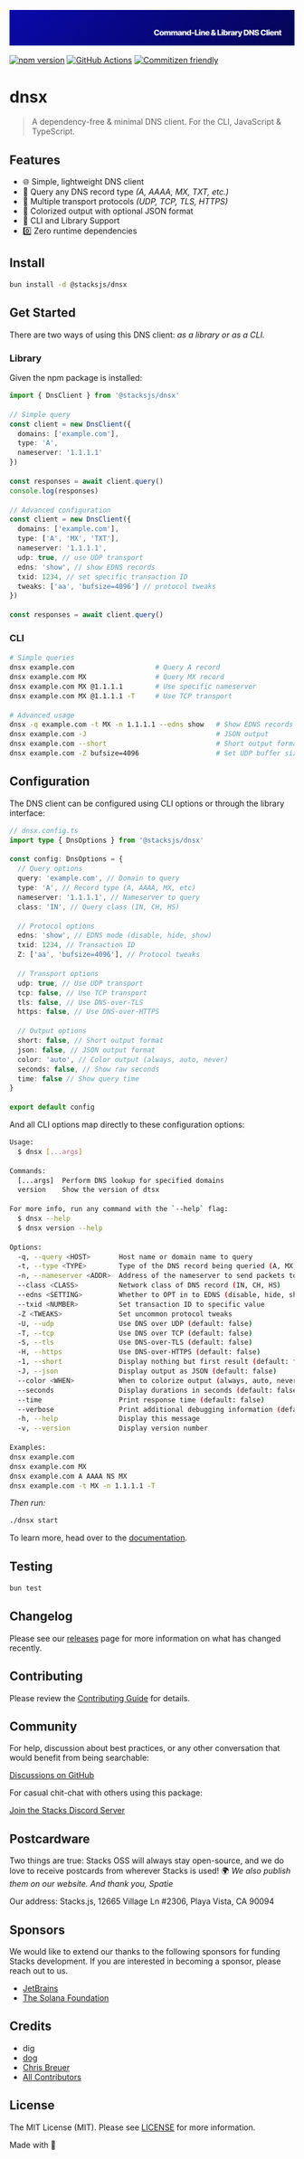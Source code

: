 <p align="center"><img src="https://github.com/stacksjs/dnsx/blob/main/.github/art/cover.jpg?raw=true" alt="Social Card of this repo"></p>

[![npm version][npm-version-src]][npm-version-href]
[![GitHub Actions][github-actions-src]][github-actions-href]
[![Commitizen friendly](https://img.shields.io/badge/commitizen-friendly-brightgreen.svg)](http://commitizen.github.io/cz-cli/)
<!-- [![npm downloads][npm-downloads-src]][npm-downloads-href] -->
<!-- [![Codecov][codecov-src]][codecov-href] -->

# dnsx

> A dependency-free & minimal DNS client. For the CLI, JavaScript & TypeScript.

## Features

- 🌐 Simple, lightweight DNS client
- 🔎 Query any DNS record type _(A, AAAA, MX, TXT, etc.)_
- 🔀 Multiple transport protocols _(UDP, TCP, TLS, HTTPS)_
- 🎨 Colorized output with optional JSON format
- 🤖 CLI and Library Support
- 0️⃣ Zero runtime dependencies

## Install

```bash
bun install -d @stacksjs/dnsx
```

## Get Started

There are two ways of using this DNS client: _as a library or as a CLI._

### Library

Given the npm package is installed:

```ts
import { DnsClient } from '@stacksjs/dnsx'

// Simple query
const client = new DnsClient({
  domains: ['example.com'],
  type: 'A',
  nameserver: '1.1.1.1'
})

const responses = await client.query()
console.log(responses)

// Advanced configuration
const client = new DnsClient({
  domains: ['example.com'],
  type: ['A', 'MX', 'TXT'],
  nameserver: '1.1.1.1',
  udp: true, // use UDP transport
  edns: 'show', // show EDNS records
  txid: 1234, // set specific transaction ID
  tweaks: ['aa', 'bufsize=4096'] // protocol tweaks
})

const responses = await client.query()
```

### CLI

```bash
# Simple queries
dnsx example.com                    # Query A record
dnsx example.com MX                 # Query MX record
dnsx example.com MX @1.1.1.1        # Use specific nameserver
dnsx example.com MX @1.1.1.1 -T     # Use TCP transport

# Advanced usage
dnsx -q example.com -t MX -n 1.1.1.1 --edns show   # Show EDNS records
dnsx example.com -J                                # JSON output
dnsx example.com --short                           # Short output format
dnsx example.com -Z bufsize=4096                   # Set UDP buffer size
```

## Configuration

The DNS client can be configured using CLI options or through the library interface:

```ts
// dnsx.config.ts
import type { DnsOptions } from '@stacksjs/dnsx'

const config: DnsOptions = {
  // Query options
  query: 'example.com', // Domain to query
  type: 'A', // Record type (A, AAAA, MX, etc)
  nameserver: '1.1.1.1', // Nameserver to query
  class: 'IN', // Query class (IN, CH, HS)

  // Protocol options
  edns: 'show', // EDNS mode (disable, hide, show)
  txid: 1234, // Transaction ID
  Z: ['aa', 'bufsize=4096'], // Protocol tweaks

  // Transport options
  udp: true, // Use UDP transport
  tcp: false, // Use TCP transport
  tls: false, // Use DNS-over-TLS
  https: false, // Use DNS-over-HTTPS

  // Output options
  short: false, // Short output format
  json: false, // JSON output format
  color: 'auto', // Color output (always, auto, never)
  seconds: false, // Show raw seconds
  time: false // Show query time
}

export default config
```

And all CLI options map directly to these configuration options:

```bash
Usage:
  $ dnsx [...args]

Commands:
  [...args]  Perform DNS lookup for specified domains
  version    Show the version of dtsx

For more info, run any command with the `--help` flag:
  $ dnsx --help
  $ dnsx version --help

Options:
  -q, --query <HOST>       Host name or domain name to query
  -t, --type <TYPE>        Type of the DNS record being queried (A, MX, NS...)
  -n, --nameserver <ADDR>  Address of the nameserver to send packets to
  --class <CLASS>          Network class of DNS record (IN, CH, HS)
  --edns <SETTING>         Whether to OPT in to EDNS (disable, hide, show)
  --txid <NUMBER>          Set transaction ID to specific value
  -Z <TWEAKS>              Set uncommon protocol tweaks
  -U, --udp                Use DNS over UDP (default: false)
  -T, --tcp                Use DNS over TCP (default: false)
  -S, --tls                Use DNS-over-TLS (default: false)
  -H, --https              Use DNS-over-HTTPS (default: false)
  -1, --short              Display nothing but first result (default: false)
  -J, --json               Display output as JSON (default: false)
  --color <WHEN>           When to colorize output (always, auto, never)
  --seconds                Display durations in seconds (default: false)
  --time                   Print response time (default: false)
  --verbose                Print additional debugging information (default: false)
  -h, --help               Display this message
  -v, --version            Display version number

Examples:
dnsx example.com
dnsx example.com MX
dnsx example.com A AAAA NS MX
dnsx example.com -t MX -n 1.1.1.1 -T
```

_Then run:_

```bash
./dnsx start
```

To learn more, head over to the [documentation](https://reverse-proxy.sh/).

## Testing

```bash
bun test
```

## Changelog

Please see our [releases](https://github.com/stacksjs/stacks/releases) page for more information on what has changed recently.

## Contributing

Please review the [Contributing Guide](https://github.com/stacksjs/contributing) for details.

## Community

For help, discussion about best practices, or any other conversation that would benefit from being searchable:

[Discussions on GitHub](https://github.com/stacksjs/stacks/discussions)

For casual chit-chat with others using this package:

[Join the Stacks Discord Server](https://discord.gg/stacksjs)

## Postcardware

Two things are true: Stacks OSS will always stay open-source, and we do love to receive postcards from wherever Stacks is used! 🌍 _We also publish them on our website. And thank you, Spatie_

Our address: Stacks.js, 12665 Village Ln #2306, Playa Vista, CA 90094

## Sponsors

We would like to extend our thanks to the following sponsors for funding Stacks development. If you are interested in becoming a sponsor, please reach out to us.

- [JetBrains](https://www.jetbrains.com/)
- [The Solana Foundation](https://solana.com/)

## Credits

- dig
- [dog](https://github.com/ogham/dog)
- [Chris Breuer](https://github.com/chrisbbreuer)
- [All Contributors](../../contributors)

## License

The MIT License (MIT). Please see [LICENSE](https://github.com/stacksjs/stacks/tree/main/LICENSE.md) for more information.

Made with 💙

<!-- Badges -->
[npm-version-src]: https://img.shields.io/npm/v/@stacksjs/dnsx?style=flat-square
[npm-version-href]: https://npmjs.com/package/@stacksjs/dnsx
[github-actions-src]: https://img.shields.io/github/actions/workflow/status/stacksjs/dnsx/ci.yml?style=flat-square&branch=main
[github-actions-href]: https://github.com/stacksjs/dnsx/actions?query=workflow%3Aci

<!-- [codecov-src]: https://img.shields.io/codecov/c/gh/stacksjs/dnsx/main?style=flat-square
[codecov-href]: https://codecov.io/gh/stacksjs/dnsx -->
